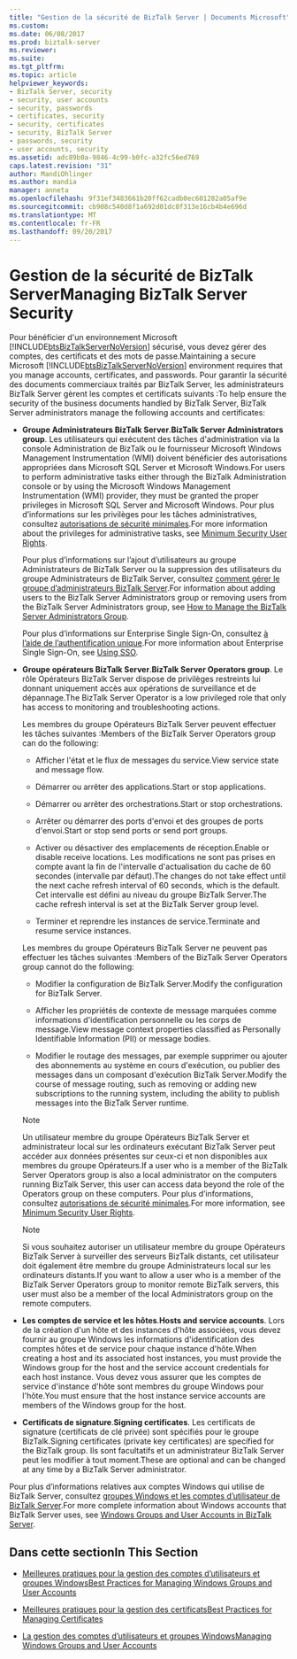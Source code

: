 ```yaml
---
title: "Gestion de la sécurité de BizTalk Server | Documents Microsoft"
ms.custom: 
ms.date: 06/08/2017
ms.prod: biztalk-server
ms.reviewer: 
ms.suite: 
ms.tgt_pltfrm: 
ms.topic: article
helpviewer_keywords:
- BizTalk Server, security
- security, user accounts
- security, passwords
- certificates, security
- security, certificates
- security, BizTalk Server
- passwords, security
- user accounts, security
ms.assetid: adc89b0a-9846-4c99-b0fc-a32fc56ed769
caps.latest.revision: "31"
author: MandiOhlinger
ms.author: mandia
manager: anneta
ms.openlocfilehash: 9f31ef3483661b20ff62cadb0ec601282a05af9e
ms.sourcegitcommit: cb908c540d8f1a692d01dc8f313e16cb4b4e696d
ms.translationtype: MT
ms.contentlocale: fr-FR
ms.lasthandoff: 09/20/2017
---
```

# <a name="managing-biztalk-server-security"></a><span data-ttu-id="d9a09-102">Gestion de la sécurité de BizTalk Server</span><span class="sxs-lookup"><span data-stu-id="d9a09-102">Managing BizTalk Server Security</span></span>
<span data-ttu-id="d9a09-103">Pour bénéficier d'un environnement Microsoft [!INCLUDE[btsBizTalkServerNoVersion](../includes/btsbiztalkservernoversion-md.md)] sécurisé, vous devez gérer des comptes, des certificats et des mots de passe.</span><span class="sxs-lookup"><span data-stu-id="d9a09-103">Maintaining a secure Microsoft [!INCLUDE[btsBizTalkServerNoVersion](../includes/btsbiztalkservernoversion-md.md)] environment requires that you manage accounts, certificates, and passwords.</span></span> <span data-ttu-id="d9a09-104">Pour garantir la sécurité des documents commerciaux traités par BizTalk Server, les administrateurs BizTalk Server gèrent les comptes et certificats suivants :</span><span class="sxs-lookup"><span data-stu-id="d9a09-104">To help ensure the security of the business documents handled by BizTalk Server, BizTalk Server administrators manage the following accounts and certificates:</span></span>  
  
-   <span data-ttu-id="d9a09-105">**Groupe Administrateurs BizTalk Server**.</span><span class="sxs-lookup"><span data-stu-id="d9a09-105">**BizTalk Server Administrators group**.</span></span> <span data-ttu-id="d9a09-106">Les utilisateurs qui exécutent des tâches d'administration via la console Administration de BizTalk ou le fournisseur Microsoft Windows Management Instrumentation (WMI) doivent bénéficier des autorisations appropriées dans Microsoft SQL Server et Microsoft Windows.</span><span class="sxs-lookup"><span data-stu-id="d9a09-106">For users to perform administrative tasks either through the BizTalk Administration console or by using the Microsoft Windows Management Instrumentation (WMI) provider, they must be granted the proper privileges in Microsoft SQL Server and Microsoft Windows.</span></span> <span data-ttu-id="d9a09-107">Pour plus d’informations sur les privilèges pour les tâches administratives, consultez [autorisations de sécurité minimales](../core/minimum-security-user-rights.md).</span><span class="sxs-lookup"><span data-stu-id="d9a09-107">For more information about the privileges for administrative tasks, see [Minimum Security User Rights](../core/minimum-security-user-rights.md).</span></span>  
  
     <span data-ttu-id="d9a09-108">Pour plus d’informations sur l’ajout d’utilisateurs au groupe Administrateurs de BizTalk Server ou la suppression des utilisateurs du groupe Administrateurs de BizTalk Server, consultez [comment gérer le groupe d’administrateurs BizTalk Server](../core/how-to-manage-the-biztalk-server-administrators-group.md).</span><span class="sxs-lookup"><span data-stu-id="d9a09-108">For information about adding users to the BizTalk Server Administrators group or removing users from the BizTalk Server Administrators group, see [How to Manage the BizTalk Server Administrators Group](../core/how-to-manage-the-biztalk-server-administrators-group.md).</span></span>  
  
     <span data-ttu-id="d9a09-109">Pour plus d’informations sur Enterprise Single Sign-On, consultez [à l’aide de l’authentification unique](../core/using-sso.md).</span><span class="sxs-lookup"><span data-stu-id="d9a09-109">For more information about Enterprise Single Sign-On, see [Using SSO](../core/using-sso.md).</span></span>  
  
-   <span data-ttu-id="d9a09-110">**Groupe opérateurs BizTalk Server**.</span><span class="sxs-lookup"><span data-stu-id="d9a09-110">**BizTalk Server Operators group**.</span></span> <span data-ttu-id="d9a09-111">Le rôle Opérateurs BizTalk Server dispose de privilèges restreints lui donnant uniquement accès aux opérations de surveillance et de dépannage.</span><span class="sxs-lookup"><span data-stu-id="d9a09-111">The BizTalk Server Operator is a low privileged role that only has access to monitoring and troubleshooting actions.</span></span>  
  
     <span data-ttu-id="d9a09-112">Les membres du groupe Opérateurs BizTalk Server peuvent effectuer les tâches suivantes :</span><span class="sxs-lookup"><span data-stu-id="d9a09-112">Members of the BizTalk Server Operators group can do the following:</span></span>  
  
    -   <span data-ttu-id="d9a09-113">Afficher l'état et le flux de messages du service.</span><span class="sxs-lookup"><span data-stu-id="d9a09-113">View service state and message flow.</span></span>  
  
    -   <span data-ttu-id="d9a09-114">Démarrer ou arrêter des applications.</span><span class="sxs-lookup"><span data-stu-id="d9a09-114">Start or stop applications.</span></span>  
  
    -   <span data-ttu-id="d9a09-115">Démarrer ou arrêter des orchestrations.</span><span class="sxs-lookup"><span data-stu-id="d9a09-115">Start or stop orchestrations.</span></span>  
  
    -   <span data-ttu-id="d9a09-116">Arrêter ou démarrer des ports d'envoi et des groupes de ports d'envoi.</span><span class="sxs-lookup"><span data-stu-id="d9a09-116">Start or stop send ports or send port groups.</span></span>  
  
    -   <span data-ttu-id="d9a09-117">Activer ou désactiver des emplacements de réception.</span><span class="sxs-lookup"><span data-stu-id="d9a09-117">Enable or disable receive locations.</span></span> <span data-ttu-id="d9a09-118">Les modifications ne sont pas prises en compte avant la fin de l'intervalle d'actualisation du cache de 60 secondes (intervalle par défaut).</span><span class="sxs-lookup"><span data-stu-id="d9a09-118">The changes do not take effect until the next cache refresh interval of 60 seconds, which is the default.</span></span> <span data-ttu-id="d9a09-119">Cet intervalle est défini au niveau du groupe BizTalk Server.</span><span class="sxs-lookup"><span data-stu-id="d9a09-119">The cache refresh interval is set at the BizTalk Server group level.</span></span>  
  
    -   <span data-ttu-id="d9a09-120">Terminer et reprendre les instances de service.</span><span class="sxs-lookup"><span data-stu-id="d9a09-120">Terminate and resume service instances.</span></span>  
  
     <span data-ttu-id="d9a09-121">Les membres du groupe Opérateurs BizTalk Server ne peuvent pas effectuer les tâches suivantes :</span><span class="sxs-lookup"><span data-stu-id="d9a09-121">Members of the BizTalk Server Operators group cannot do the following:</span></span>  
  
    -   <span data-ttu-id="d9a09-122">Modifier la configuration de BizTalk Server.</span><span class="sxs-lookup"><span data-stu-id="d9a09-122">Modify the configuration for BizTalk Server.</span></span>  
  
    -   <span data-ttu-id="d9a09-123">Afficher les propriétés de contexte de message marquées comme informations d'identification personnelle ou les corps de message.</span><span class="sxs-lookup"><span data-stu-id="d9a09-123">View message context properties classified as Personally Identifiable Information (PII) or message bodies.</span></span>  
  
    -   <span data-ttu-id="d9a09-124">Modifier le routage des messages, par exemple supprimer ou ajouter des abonnements au système en cours d'exécution, ou publier des messages dans un composant d'exécution BizTalk Server.</span><span class="sxs-lookup"><span data-stu-id="d9a09-124">Modify the course of message routing, such as removing or adding new subscriptions to the running system, including the ability to publish messages into the BizTalk Server runtime.</span></span>  
  
    > [!NOTE]
    >  <span data-ttu-id="d9a09-125">Un utilisateur membre du groupe Opérateurs BizTalk Server et administrateur local sur les ordinateurs exécutant BizTalk Server peut accéder aux données présentes sur ceux-ci et non disponibles aux membres du groupe Opérateurs.</span><span class="sxs-lookup"><span data-stu-id="d9a09-125">If a user who is a member of the BizTalk Server Operators group is also a local administrator on the computers running BizTalk Server, this user can access data beyond the role of the Operators group on these computers.</span></span> <span data-ttu-id="d9a09-126">Pour plus d’informations, consultez [autorisations de sécurité minimales](../core/minimum-security-user-rights.md).</span><span class="sxs-lookup"><span data-stu-id="d9a09-126">For more information, see [Minimum Security User Rights](../core/minimum-security-user-rights.md).</span></span>  
  
    > [!NOTE]
    >  <span data-ttu-id="d9a09-127">Si vous souhaitez autoriser un utilisateur membre du groupe Opérateurs BizTalk Server à surveiller des serveurs BizTalk distants, cet utilisateur doit également être membre du groupe Administrateurs local sur les ordinateurs distants.</span><span class="sxs-lookup"><span data-stu-id="d9a09-127">If you want to allow a user who is a member of the BizTalk Server Operators group to monitor remote BizTalk servers, this user must also be a member of the local Administrators group on the remote computers.</span></span>  
  
-   <span data-ttu-id="d9a09-128">**Les comptes de service et les hôtes**.</span><span class="sxs-lookup"><span data-stu-id="d9a09-128">**Hosts and service accounts**.</span></span> <span data-ttu-id="d9a09-129">Lors de la création d'un hôte et des instances d'hôte associées, vous devez fournir au groupe Windows les informations d'identification des comptes hôtes et de service pour chaque instance d'hôte.</span><span class="sxs-lookup"><span data-stu-id="d9a09-129">When creating a host and its associated host instances, you must provide the Windows group for the host and the service account credentials for each host instance.</span></span> <span data-ttu-id="d9a09-130">Vous devez vous assurer que les comptes de service d'instance d'hôte sont membres du groupe Windows pour l'hôte.</span><span class="sxs-lookup"><span data-stu-id="d9a09-130">You must ensure that the host instance service accounts are members of the Windows group for the host.</span></span>  
  
-   <span data-ttu-id="d9a09-131">**Certificats de signature**.</span><span class="sxs-lookup"><span data-stu-id="d9a09-131">**Signing certificates**.</span></span> <span data-ttu-id="d9a09-132">Les certificats de signature (certificats de clé privée) sont spécifiés pour le groupe BizTalk.</span><span class="sxs-lookup"><span data-stu-id="d9a09-132">Signing certificates (private key certificates) are specified for the BizTalk group.</span></span> <span data-ttu-id="d9a09-133">Ils sont facultatifs et un administrateur BizTalk Server peut les modifier à tout moment.</span><span class="sxs-lookup"><span data-stu-id="d9a09-133">These are optional and can be changed at any time by a BizTalk Server administrator.</span></span>  
  
 <span data-ttu-id="d9a09-134">Pour plus d’informations relatives aux comptes Windows qui utilise de BizTalk Server, consultez [groupes Windows et les comptes d’utilisateur de BizTalk Server](../core/windows-groups-and-user-accounts-in-biztalk-server.md).</span><span class="sxs-lookup"><span data-stu-id="d9a09-134">For more complete information about Windows accounts that BizTalk Server uses, see [Windows Groups and User Accounts in BizTalk Server](../core/windows-groups-and-user-accounts-in-biztalk-server.md).</span></span>  
  
## <a name="in-this-section"></a><span data-ttu-id="d9a09-135">Dans cette section</span><span class="sxs-lookup"><span data-stu-id="d9a09-135">In This Section</span></span>  
  
-   [<span data-ttu-id="d9a09-136">Meilleures pratiques pour la gestion des comptes d’utilisateurs et groupes Windows</span><span class="sxs-lookup"><span data-stu-id="d9a09-136">Best Practices for Managing Windows Groups and User Accounts</span></span>](../core/best-practices-for-managing-windows-groups-and-user-accounts.md)  
  
-   [<span data-ttu-id="d9a09-137">Meilleures pratiques pour la gestion des certificats</span><span class="sxs-lookup"><span data-stu-id="d9a09-137">Best Practices for Managing Certificates</span></span>](../core/best-practices-for-managing-certificates1.md)  
  
-   [<span data-ttu-id="d9a09-138">La gestion des comptes d’utilisateurs et groupes Windows</span><span class="sxs-lookup"><span data-stu-id="d9a09-138">Managing Windows Groups and User Accounts</span></span>](../core/managing-windows-groups-and-user-accounts.md)